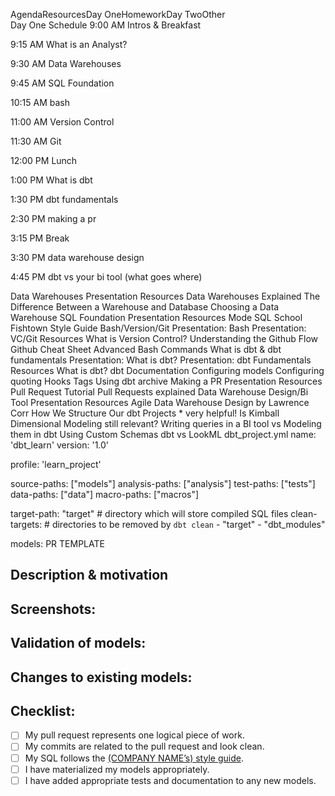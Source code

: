 	
AgendaResourcesDay OneHomeworkDay TwoOther	
Day One
Schedule
9:00 AM Intros & Breakfast

9:15 AM What is an Analyst?

9:30 AM Data Warehouses 

9:45 AM SQL Foundation

10:15 AM bash

11:00 AM Version Control

11:30 AM Git

12:00 PM Lunch

1:00 PM What is dbt

1:30 PM dbt fundamentals

2:30 PM making a pr

3:15 PM Break

3:30 PM data warehouse design

4:45 PM dbt vs your bi tool (what goes where)

Data Warehouses
Presentation
Resources
Data Warehouses Explained
The Difference Between a Warehouse and Database
Choosing a Data Warehouse
SQL Foundation 
Presentation
Resources
Mode SQL School
Fishtown Style Guide
Bash/Version/Git
Presentation: Bash
Presentation: VC/Git
Resources
What is Version Control?
Understanding the Github Flow
Github Cheat Sheet
Advanced Bash Commands
What is dbt & dbt fundamentals
Presentation: What is dbt?
Presentation: dbt Fundamentals
Resources
What is dbt?
dbt Documentation
Configuring models
Configuring quoting
Hooks
Tags
Using dbt archive
Making a PR
Presentation
Resources
Pull Request Tutorial
Pull Requests explained
Data Warehouse Design/Bi Tool
Presentation
Resources
Agile Data Warehouse Design by Lawrence Corr
How We Structure Our dbt Projects * very helpful!
Is Kimball Dimensional Modeling still relevant?
Writing queries in a BI tool vs Modeling them in dbt
Using Custom Schemas
dbt vs LookML
dbt_project.yml
name: 'dbt_learn'
version: '1.0'

profile: 'learn_project'

source-paths: ["models"]
analysis-paths: ["analysis"]
test-paths: ["tests"]
data-paths: ["data"]
macro-paths: ["macros"]

target-path: "target"  # directory which will store compiled SQL files
clean-targets:         # directories to be removed by `dbt clean`
    - "target"
    - "dbt_modules"

models:
PR TEMPLATE
<!---
Provide a short summary in the Title above. Examples of good PR titles:
* "Feature: add so-and-so models"
* "Fix: deduplicate such-and-such"
* "Update: dbt version 0.13.0"
-->

## Description & motivation
<!---
Describe your changes, and why you're making them. Is this linked to an open
issue, a Trello card, or another pull request? Link it here.
-->

## Screenshots:
<!---
Include a screenshot of the relevant section of the updated DAG. You can access
your version of the DAG by running `dbt docs generate && dbt docs serve`.
-->

## Validation of models:
<!---
Include any output that confirms that the models do what is expected. This might
be a link to an in-development dashboard in your BI tool, or a query that
compares an existing model with a new one.
-->

## Changes to existing models:
<!---
Include this section if you are changing any existing models. Link any related
pull requests on your BI tool, or instructions for merge (e.g. whether old
models should be dropped after merge, or whether a full-refresh run is required)
-->

## Checklist:
<!---
This checklist is mostly useful as a reminder of small things that can easily be
forgotten – it is meant as a helpful tool rather than hoops to jump through.
Put an `x` in all the items that apply, make notes next to any that haven't been
addressed, and remove any items that are not relevant to this PR.
-->
- [ ] My pull request represents one logical piece of work.
- [ ] My commits are related to the pull request and look clean.
- [ ] My SQL follows the [(COMPANY NAME’s) style guide](https://github.com/fishtown-analytics/corp/blob/master/dbt_coding_conventions.md).
- [ ] I have materialized my models appropriately.
- [ ] I have added appropriate tests and documentation to any new models.
